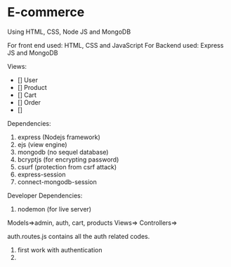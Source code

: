 # E-commerce 
Using HTML, CSS, Node JS and MongoDB

For front end used: HTML, CSS and JavaScript
For Backend used: Express JS and MongoDB

Views:
- [] User
- [] Product
- [] Cart
- [] Order
- [] 

Dependencies:
1. express (Nodejs framework)
2. ejs (view engine)
3. mongodb (no sequel database)
4. bcryptjs (for encrypting password)
5. csurf (protection from csrf attack)
6. express-session
7. connect-mongodb-session

Developer Dependencies:
1. nodemon (for live server)

Models=>admin, auth, cart, products
Views=>
Controllers=>


auth.routes.js contains all the auth related codes.


1. first work with authentication
2. 